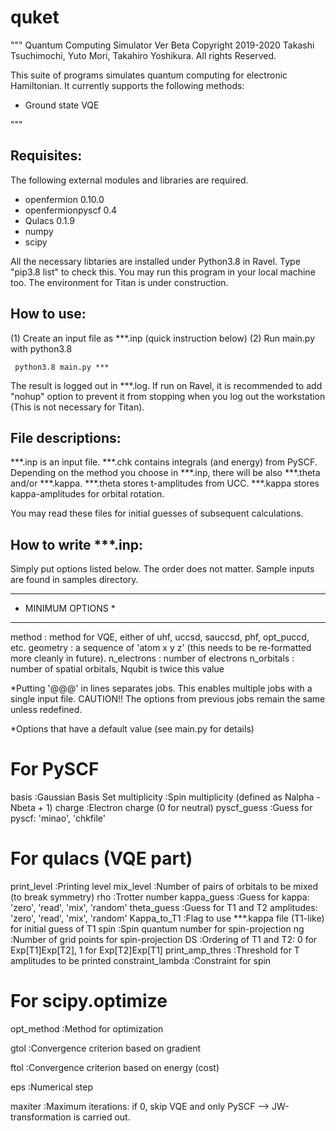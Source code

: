 # quket
"""
 Quantum Computing Simulator Ver Beta
     Copyright 2019-2020 Takashi Tsuchimochi, Yuto Mori, Takahiro Yoshikura. All rights Reserved.

 This suite of programs simulates quantum computing for electronic Hamiltonian.
 It currently supports the following methods:
   
   - Ground state VQE

"""

Requisites:
-----------

The following external modules and libraries are required.
 - openfermion        0.10.0 
 - openfermionpyscf   0.4    
 - Qulacs             0.1.9   
 - numpy
 - scipy 

All the necessary libtaries are installed under Python3.8 in Ravel. 
Type "pip3.8 list" to check this.
You may run this program in your local machine too.
The environment for Titan is under construction.



How to use:
-----------

(1) Create an input file as ***.inp (quick instruction below)
(2) Run main.py with python3.8

     python3.8 main.py *** 

The result is logged out in ***.log.
If run on Ravel, it is recommended to add "nohup" option to prevent it from stopping when you log out the workstation (This is not necessary for Titan).



File descriptions:
------------------

***.inp is an input file.
***.chk contains integrals (and energy) from PySCF.
Depending on the method you choose in ***.inp, there will be also ***.theta and/or ***.kappa. 
***.theta stores t-amplitudes from UCC. 
***.kappa stores kappa-amplitudes for orbital rotation.

You may read these files for initial guesses of subsequent calculations.




How to write ***.inp: 
---------------------

Simply put options listed below.
The order does not matter.
Sample inputs are found in samples directory.

*******************
* MINIMUM OPTIONS *
*******************
method        : method for VQE, either of  uhf, uccsd, sauccsd, phf, opt_puccd, etc.
geometry      : a sequence of 'atom x y z' (this needs to be re-formatted more cleanly in future).
n_electrons   : number of electrons 
n_orbitals    : number of spatial orbitals, Nqubit is twice this value


*Putting '@@@' in lines separates jobs. This enables multiple jobs with a single input file.
 CAUTION!! The options from previous jobs remain the same unless redefined.

*Options that have a default value (see main.py for details)
# For PySCF
basis               :Gaussian Basis Set 
multiplicity        :Spin multiplicity (defined as Nalpha - Nbeta + 1) 
charge              :Electron charge (0 for neutral) 
pyscf_guess         :Guess for pyscf: 'minao', 'chkfile'

# For qulacs (VQE part)
print_level         :Printing level
mix_level           :Number of pairs of orbitals to be mixed (to break symmetry)
rho                 :Trotter number 
kappa_guess         :Guess for kappa: 'zero', 'read', 'mix', 'random'
theta_guess         :Guess for T1 and T2 amplitudes: 'zero', 'read', 'mix', 'random'
Kappa_to_T1         :Flag to use ***.kappa file (T1-like) for initial guess of T1
spin                :Spin quantum number for spin-projection
ng                  :Number of grid points for spin-projection
DS                  :Ordering of T1 and T2: 0 for Exp[T1]Exp[T2], 1 for Exp[T2]Exp[T1]
print_amp_thres     :Threshold for T amplitudes to be printed
constraint_lambda   :Constraint for spin 

# For scipy.optimize
opt_method          :Method for optimization

gtol                :Convergence criterion based on gradient

ftol                :Convergence criterion based on energy (cost)

eps                 :Numerical step     

maxiter             :Maximum iterations: if 0, skip VQE and only PySCF --> JW-transformation is carried out. 


